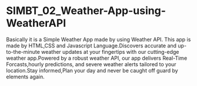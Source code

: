 # SIMBT_02_Weather-App-using-WeatherAPI
Basically it is a Simple Weather App made by using Weather API. 
This app is made by HTML,CSS and Javascript Language.Discovers accurate and up-to-the-minute weather updates at your fingertips with our cutting-edge weather app.Powered by a robust weather API, our app delivers Real-Time Forcasts,hourly predictions, and severe weather alerts tailored to your location.Stay informed,Plan your day and never be caught off guard by elements again.

